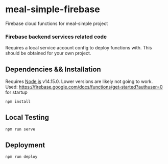 # meal-simple-firebase

Firebase cloud functions for meal-simple project

### Firebase backend services related code

Requires a local service account config to deploy functions with. This should be obtained
for your own project.

## Dependencies && Installation

Requires [Node.js](https://nodejs.org/) v14.15.0. Lower versions are likely not going to work.
Used: https://firebase.google.com/docs/functions/get-started?authuser=0 for startup

```sh
npm install
```

## Local Testing

```sh
npm run serve
```

## Deployment

```sh
npm run deploy
```
